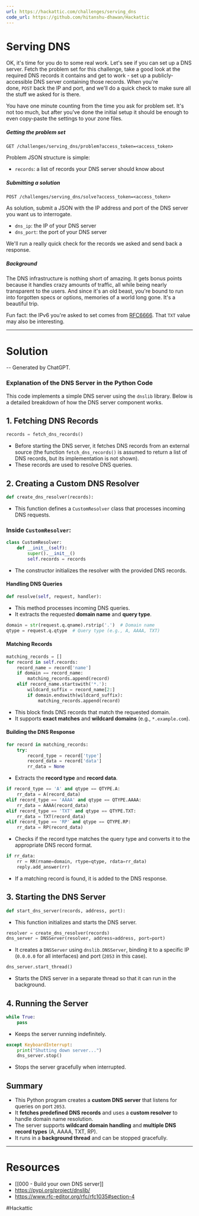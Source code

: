 ```yaml
---
url: https://hackattic.com/challenges/serving_dns
code_url: https://github.com/hitanshu-dhawan/Hackattic
---
```


# Serving DNS

OK, it's time for you do to some real work. Let's see if you can set up a DNS server. Fetch the problem set for this challenge, take a good look at the required DNS records it contains and get to work - set up a publicly-accessible DNS server containing those records. When you're done, `POST` back the IP and port, and we'll do a quick check to make sure all the stuff we asked for is there.

You have one minute counting from the time you ask for problem set. It's not too much, but after you've done the initial setup it should be enough to even copy-paste the settings to your zone files.

##### Getting the problem set

`GET /challenges/serving_dns/problem?access_token=<access_token>`

Problem JSON structure is simple:

- `records`: a list of records your DNS server should know about

##### Submitting a solution

`POST /challenges/serving_dns/solve?access_token=<access_token>`

As solution, submit a JSON with the IP address and port of the DNS server you want us to interrogate.

- `dns_ip`: the IP of your DNS server
- `dns_port`: the port of your DNS server

We'll run a really quick check for the records we asked and send back a response.

##### Background

The DNS infrastructure is nothing short of amazing. It gets bonus points because it handles crazy amounts of traffic, all while being nearly transparent to the users. And since it's an old beast, you're bound to run into forgotten specs or options, memories of a world long gone. It's a beautiful trip.

Fun fact: the IPv6 you're asked to set comes from [RFC6666](https://tools.ietf.org/html/rfc6666). That `TXT` value may also be interesting.

---
# Solution

-- Generated by ChatGPT.

### Explanation of the DNS Server in the Python Code

This code implements a simple DNS server using the `dnslib` library. Below is a detailed breakdown of how the DNS server component works.

## **1. Fetching DNS Records**

```python
records = fetch_dns_records()
```

- Before starting the DNS server, it fetches DNS records from an external source (the function `fetch_dns_records()` is assumed to return a list of DNS records, but its implementation is not shown).
- These records are used to resolve DNS queries.

## **2. Creating a Custom DNS Resolver**

```python
def create_dns_resolver(records):
```

- This function defines a `CustomResolver` class that processes incoming DNS requests.

### **Inside `CustomResolver`:**

```python
class CustomResolver:
    def __init__(self):
        super().__init__()
        self.records = records
```

- The constructor initializes the resolver with the provided DNS records.

#### **Handling DNS Queries**

```python
def resolve(self, request, handler):
```

- This method processes incoming DNS queries.
- It extracts the requested **domain name** and **query type**.

```python
domain = str(request.q.qname).rstrip('.')  # Domain name
qtype = request.q.qtype  # Query type (e.g., A, AAAA, TXT)
```

#### **Matching Records**

```python
matching_records = []
for record in self.records:
    record_name = record['name']
    if domain == record_name:
        matching_records.append(record)
    elif record_name.startswith('*.'):
        wildcard_suffix = record_name[2:]
        if domain.endswith(wildcard_suffix):
            matching_records.append(record)
```

- This block finds DNS records that match the requested domain.
- It supports **exact matches** and **wildcard domains** (e.g., `*.example.com`).

#### **Building the DNS Response**

```python
for record in matching_records:
    try:
        record_type = record['type']
        record_data = record['data']
        rr_data = None
```

- Extracts the **record type** and **record data**.

```python
if record_type == 'A' and qtype == QTYPE.A:
    rr_data = A(record_data)
elif record_type == 'AAAA' and qtype == QTYPE.AAAA:
    rr_data = AAAA(record_data)
elif record_type == 'TXT' and qtype == QTYPE.TXT:
    rr_data = TXT(record_data)
elif record_type == 'RP' and qtype == QTYPE.RP:
    rr_data = RP(record_data)
```

- Checks if the record type matches the query type and converts it to the appropriate DNS record format.

```python
if rr_data:
    rr = RR(rname=domain, rtype=qtype, rdata=rr_data)
    reply.add_answer(rr)
```

- If a matching record is found, it is added to the DNS response.

## **3. Starting the DNS Server**

```python
def start_dns_server(records, address, port):
```

- This function initializes and starts the DNS server.

```python
resolver = create_dns_resolver(records)
dns_server = DNSServer(resolver, address=address, port=port)
```

- It creates a `DNSServer` using `dnslib.DNSServer`, binding it to a specific IP (`0.0.0.0` for all interfaces) and port (`2053` in this case).

```python
dns_server.start_thread()
```

- Starts the DNS server in a separate thread so that it can run in the background.

## **4. Running the Server**

```python
while True:
    pass
```

- Keeps the server running indefinitely.

```python
except KeyboardInterrupt:
    print("Shutting down server...")
    dns_server.stop()
```

- Stops the server gracefully when interrupted.

## **Summary**

- This Python program creates a **custom DNS server** that listens for queries on port `2053`.
- It **fetches predefined DNS records** and uses a **custom resolver** to handle domain name resolution.
- The server supports **wildcard domain handling** and **multiple DNS record types** (A, AAAA, TXT, RP).
- It runs in a **background thread** and can be stopped gracefully.

---
# Resources

- [[000 - Build your own DNS server]]
- https://pypi.org/project/dnslib/
- https://www.rfc-editor.org/rfc/rfc1035#section-4


#Hackattic
